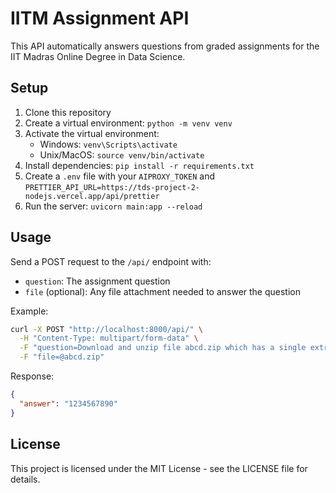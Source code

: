 # IITM Assignment API

This API automatically answers questions from graded assignments for the IIT Madras Online Degree in Data Science.

## Setup

1. Clone this repository
2. Create a virtual environment: `python -m venv venv`
3. Activate the virtual environment:
   - Windows: `venv\Scripts\activate`
   - Unix/MacOS: `source venv/bin/activate`
4. Install dependencies: `pip install -r requirements.txt`
5. Create a `.env` file with your `AIPROXY_TOKEN` and `PRETTIER_API_URL=https://tds-project-2-nodejs.vercel.app/api/prettier`
6. Run the server: `uvicorn main:app --reload`

## Usage

Send a POST request to the `/api/` endpoint with:

- `question`: The assignment question
- `file` (optional): Any file attachment needed to answer the question

Example:

```bash
curl -X POST "http://localhost:8000/api/" \
  -H "Content-Type: multipart/form-data" \
  -F "question=Download and unzip file abcd.zip which has a single extract.csv file inside. What is the value in the 'answer' column of the CSV file?" \
  -F "file=@abcd.zip"
```

Response:

```json
{
  "answer": "1234567890"
}
```

## License

This project is licensed under the MIT License - see the LICENSE file for details.
